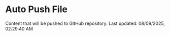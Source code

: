 # Auto Push File

Content that will be pushed to GitHub repository.
Last updated: 08/09/2025, 02:29:40 AM